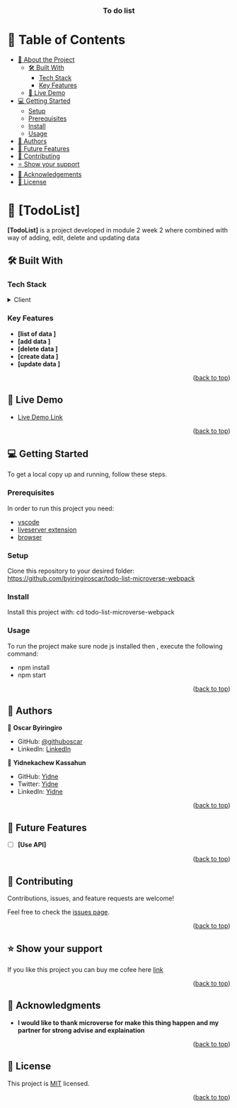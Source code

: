 <a name="readme-top"></a>

<!--
HOW TO USE:
This is an example of how you may give instructions on setting up your project locally.

Modify this file to match your project and remove sections that don't apply.

REQUIRED SECTIONS:
- Table of Contents
- About the Project
  - Built With
  - Live Demo
- Getting Started
- Authors
- Future Features
- Contributing
- Show your support
- Acknowledgements
- License

OPTIONAL SECTIONS:
- FAQ

After you're finished please remove all the comments and instructions!
-->

<div align="center">
  <!-- You are encouraged to replace this logo with your own! Otherwise you can also remove it. -->


  <h3><b>To do list</b></h3>

</div>

<!-- TABLE OF CONTENTS -->

# 📗 Table of Contents

- [📖 About the Project](#about-project)
  - [🛠 Built With](#built-with)
    - [Tech Stack](#tech-stack)
    - [Key Features](#key-features)
  - [🚀 Live Demo](#live-demo)
- [💻 Getting Started](#getting-started)
  - [Setup](#setup)
  - [Prerequisites](#prerequisites)
  - [Install](#install)
  - [Usage](#usage)
- [👥 Authors](#authors)
- [🔭 Future Features](#future-features)
- [🤝 Contributing](#contributing)
- [⭐️ Show your support](#support)
- [🙏 Acknowledgements](#acknowledgements)
- [📝 License](#license)

<!-- PROJECT DESCRIPTION -->

# 📖 [TodoList] <a name="about-project"></a>

**[TodoList]** is a project developed in module 2 week 2 where combined with way of adding, edit, delete and updating data

## 🛠 Built With <a name="built-with"></a>

### Tech Stack <a name="tech-stack"></a>


<details>
  <summary>Client</summary>
  <ul>
    <li><a href="https://html.org/">HTML</a></li>
    <li><a href="https://javascript.org/">Javascript</a></li>
    <li><a href="https://css.org/">CSS</a></li>
    <li><a href="https://googlefont.com/">googleFont</a></li>
  </ul>
</details>

<!-- Features -->

### Key Features <a name="key-features"></a>


- **[list of data ]**
- **[add data ]**
- **[delete data ]**
- **[create data ]**
- **[update data ]**

<p align="right">(<a href="#readme-top">back to top</a>)</p>

<!-- LIVE DEMO -->

## 🚀 Live Demo <a name="live-demo"></a>

- [Live Demo Link](https://byiringiroscar.github.io/todo-list-microverse-webpack/)

<p align="right">(<a href="#readme-top">back to top</a>)</p>

<!-- GETTING STARTED -->

## 💻 Getting Started <a name="getting-started"></a>

To get a local copy up and running, follow these steps.

### Prerequisites

In order to run this project you need:
<ul>
    <li><a href="https://code.visualstudio.com/">vscode</a></li>
    <li><a href="#!">liveserver extension</a></li>
    <li><a href="#!">browser</a></li>
  </ul>

<!--
Example command:

```sh
 gem install rails
```
 -->

### Setup

Clone this repository to your desired folder:
https://github.com/byiringiroscar/todo-list-microverse-webpack

<!--
Example commands:

```sh
  cd my-folder
  git clone git@github.com:myaccount/my-project.git
```
--->

### Install


Install this project with: cd todo-list-microverse-webpack

<!--
Example command:

```sh
  cd my-project
  gem install
```
--->

### Usage


To run the project make sure node js installed then , execute the following command: 
- npm install
- npm start

<!--
Example command:

```sh
  rails server
```
--->
<p align="right">(<a href="#readme-top">back to top</a>)</p>

<!-- AUTHORS -->

## 👥 Authors <a name="authors"></a>


👤 **Oscar Byiringiro**

- GitHub: [@githuboscar](https://github.com/byiringiroscar)
- LinkedIn: [LinkedIn](https://www.linkedin.com/in/oscar-byiringiro-9baa8313a/)

👤  **Yidnekachew Kassahun**

- GitHub: [Yidne](https://github.com/Yidnekachew-cmd)
- Twitter: [Yidne](https://twitter.com/Yidnekassahun)
- LinkedIn: [Yidne](https://www.linkedin.com/in/yidnekachew-kassahun-2b817a24b/)

<p align="right">(<a href="#readme-top">back to top</a>)</p>

<!-- FUTURE FEATURES -->

## 🔭 Future Features <a name="future-features"></a>


- [ ] **[Use API]**

<p align="right">(<a href="#readme-top">back to top</a>)</p>

<!-- CONTRIBUTING -->

## 🤝 Contributing <a name="contributing"></a>

Contributions, issues, and feature requests are welcome!

Feel free to check the [issues page](../../issues/).

<p align="right">(<a href="#readme-top">back to top</a>)</p>

<!-- SUPPORT -->

## ⭐️ Show your support <a name="support"></a>

If you like this project you can buy me cofee here [link](https://www.linkedin.com/in/oscar-byiringiro-9baa8313a/)

<p align="right">(<a href="#readme-top">back to top</a>)</p>

<!-- ACKNOWLEDGEMENTS -->

## 🙏 Acknowledgments <a name="acknowledgements"></a>

- **I would like to thank microverse for make this thing happen and my partner for strong advise and explaination**

<p align="right">(<a href="#readme-top">back to top</a>)</p>



<!-- LICENSE -->

## 📝 License <a name="license"></a>

This project is [MIT](./MIT.md) licensed.


<p align="right">(<a href="#readme-top">back to top</a>)</p>
